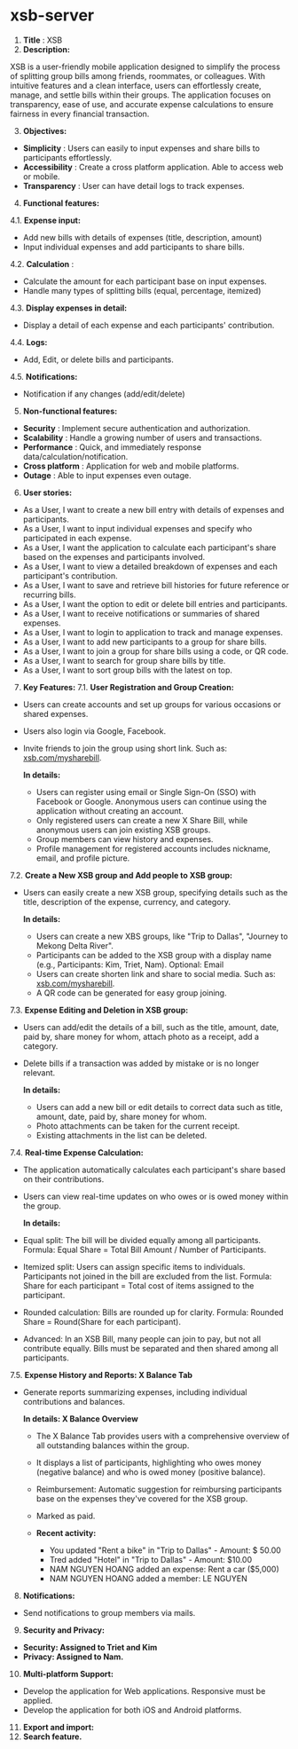 # xsb-server

1. **Title** : XSB
2. **Description:**

XSB is a user-friendly mobile application designed to simplify the process of splitting group bills among friends, roommates, or colleagues. With intuitive features and a clean interface, users can effortlessly create, manage, and settle bills within their groups. The application focuses on transparency, ease of use, and accurate expense calculations to ensure fairness in every financial transaction.

3. **Objectives:**

- **Simplicity** : Users can easily to input expenses and share bills to participants effortlessly.
- **Accessibility** : Create a cross platform application. Able to access web or mobile.
- **Transparency** : User can have detail logs to track expenses.

4. **Functional features:**

4.1. **Expense input:**

- Add new bills with details of expenses (title, description, amount)
- Input individual expenses and add participants to share bills.

4.2. **Calculation** :

- Calculate the amount for each participant base on input expenses.
- Handle many types of splitting bills (equal, percentage, itemized)

4.3. **Display expenses in detail:**

- Display a detail of each expense and each participants' contribution.

4.4. **Logs:**

- Add, Edit, or delete bills and participants.

4.5. **Notifications:**

- Notification if any changes (add/edit/delete)

5. **Non-functional features:**

- **Security** : Implement secure authentication and authorization.
- **Scalability** : Handle a growing number of users and transactions.
- **Performance** : Quick, and immediately response data/calculation/notification.
- **Cross platform** : Application for web and mobile platforms.
- **Outage** : Able to input expenses even outage.

6. **User stories:**

- As a User, I want to create a new bill entry with details of expenses and participants.
- As a User, I want to input individual expenses and specify who participated in each expense.
- As a User, I want the application to calculate each participant's share based on the expenses and participants involved.
- As a User, I want to view a detailed breakdown of expenses and each participant's contribution.
- As a User, I want to save and retrieve bill histories for future reference or recurring bills.
- As a User, I want the option to edit or delete bill entries and participants.
- As a User, I want to receive notifications or summaries of shared expenses.
- As a User, I want to login to application to track and manage expenses.
- As a User, I want to add new participants to a group for share bills.
- As a User, I want to join a group for share bills using a code, or QR code.
- As a User, I want to search for group share bills by title.
- As a User, I want to sort group bills with the latest on top.

7. **Key Features:**
7.1. **User Registration and Group Creation:**

- Users can create accounts and set up groups for various occasions or shared expenses.
- Users also login via Google, Facebook.
- Invite friends to join the group using short link. Such as: [xsb.com/mysharebill](http://xsb.com/mysharebill).

  **In details:**

    - Users can register using email or Single Sign-On (SSO) with Facebook or Google. Anonymous users can continue using the application without creating an account.
    - Only registered users can create a new X Share Bill, while anonymous users can join existing XSB groups.
    - Group members can view history and expenses.
    - Profile management for registered accounts includes nickname, email, and profile picture.

7.2. **Create a New XSB group and Add people to XSB group:**

- Users can easily create a new XSB group, specifying details such as the title, description of the expense, currency, and category.

  **In details:**

  - Users can create a new XBS groups, like "Trip to Dallas", "Journey to Mekong Delta River".
  - Participants can be added to the XSB group with a display name (e.g., Participants: Kim, Triet, Nam). Optional: Email
  - Users can create shorten link and share to social media. Such as: [xsb.com/mysharebill](http://xsb.com/mysharebill).
  - A QR code can be generated for easy group joining.

7.3. **Expense Editing and Deletion in XSB group:**

- Users can add/edit the details of a bill, such as the title, amount, date, paid by, share money for whom, attach photo as a receipt, add a category.
- Delete bills if a transaction was added by mistake or is no longer relevant.

  **In details:**

    - Users can add a new bill or edit details to correct data such as title, amount, date, paid by, share money for whom.
    - Photo attachments can be taken for the current receipt.
    - Existing attachments in the list can be deleted.

7.4. **Real-time Expense Calculation:**

- The application automatically calculates each participant's share based on their contributions.
- Users can view real-time updates on who owes or is owed money within the group.

  **In details:**

- Equal split: The bill will be divided equally among all participants.
  Formula: Equal Share = Total Bill Amount / Number of Participants.

- Itemized split: Users can assign specific items to individuals. Participants not joined in the bill are excluded from the list.
  Formula: Share for each participant = Total cost of items assigned to the participant.

- Rounded calculation: Bills are rounded up for clarity.
  Formula: Rounded Share = Round(Share for each participant).

- Advanced: In an XSB Bill, many people can join to pay, but not all contribute equally. Bills must be separated and then shared among all participants.

7.5. **Expense History and Reports: X Balance Tab**

- Generate reports summarizing expenses, including individual contributions and balances.

  **In details: X Balance Overview**

  - The X Balance Tab provides users with a comprehensive overview of all outstanding balances within the group.
  - It displays a list of participants, highlighting who owes money (negative balance) and who is owed money (positive balance).
  - Reimbursement: Automatic suggestion for reimbursing participants base on the expenses they've covered for the XSB group.
  - Marked as paid.

  - **Recent activity:**

    - You updated "Rent a bike" in "Trip to Dallas" - Amount: $ 50.00
    - Tred added "Hotel" in "Trip to Dallas" - Amount: $10.00
    - NAM NGUYEN HOANG added an expense: Rent a car ($5,000)
    - NAM NGUYEN HOANG added a member: LE NGUYEN

8. **Notifications:**

- Send notifications to group members via mails.

9. **Security and Privacy:**

- **Security: Assigned to Triet and Kim**
- **Privacy: Assigned to Nam.**

10. **Multi-platform Support:**

- Develop the application for Web applications. Responsive must be applied.
- Develop the application for both iOS and Android platforms.

11. **Export and import:**
12. **Search feature.**